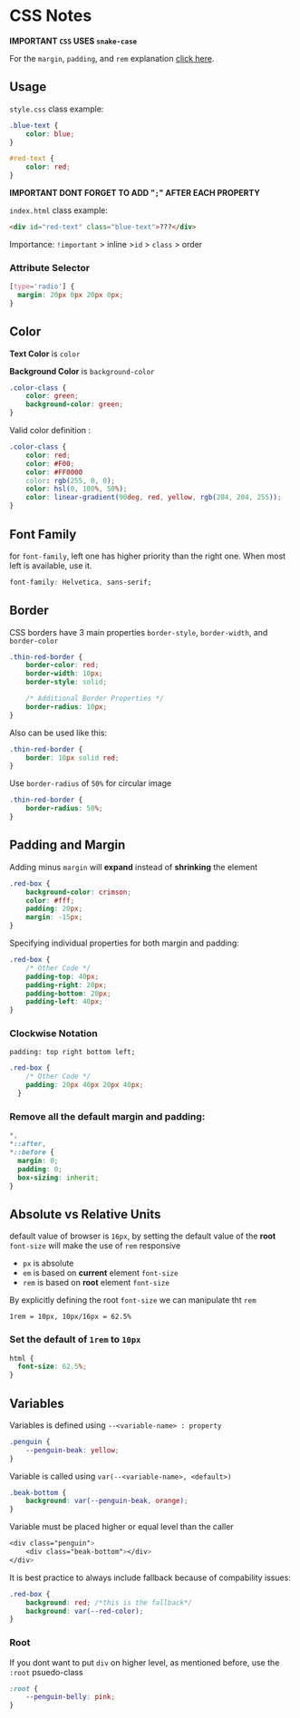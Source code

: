 # CSS Notes

**IMPORTANT `CSS` USES `snake-case`**

For the `margin`, `padding`, and `rem` explanation [click here](##Remove-all-the-default-margin-and-padding:).
## Usage
`style.css` class example:
```css
.blue-text {
    color: blue;
}

#red-text {
    color: red;
}
```
**IMPORTANT DONT FORGET TO ADD "`;`" AFTER EACH PROPERTY**

`index.html` class example:
```html
<div id="red-text" class="blue-text">???</div>
```
Importance: `!important` > inline >`id` > `class` > order

### Attribute Selector
```css
[type='radio'] {
  margin: 20px 0px 20px 0px;
}
```

## Color
**Text Color** is `color`

**Background Color** is `background-color`
```css
.color-class {
    color: green;
    background-color: green;
}
```
Valid color definition :
```css
.color-class {
    color: red; 
    color: #F00;
    color: #FF0000
    color: rgb(255, 0, 0);
    color: hsl(0, 100%, 50%);
    color: linear-gradient(90deg, red, yellow, rgb(204, 204, 255));
}
```

## Font Family
for `font-family`, left one has higher priority than the right one. When most left is available, use it.
```css
font-family: Helvetica, sans-serif;
```

## Border
CSS borders have 3 main properties `border-style`, `border-width`, and `border-color`
```css
.thin-red-border {
    border-color: red;
    border-width: 10px;
    border-style: solid;

    /* Additional Border Properties */
    border-radius: 10px;
}
```

Also can be used like this:
```css
.thin-red-border {
    border: 10px solid red;
}
```

Use `border-radius` of `50%` for circular image

```css
.thin-red-border {
    border-radius: 50%;
}
```

## Padding and Margin
Adding minus `margin` will **expand** instead of **shrinking** the element
```css
.red-box {
    background-color: crimson;
    color: #fff;
    padding: 20px;
    margin: -15px;
}
```
Specifying individual properties for both margin and padding:
```css
.red-box {
    /* Other Code */
    padding-top: 40px;
    padding-right: 20px;
    padding-bottom: 20px;
    padding-left: 40px;
}
```
### Clockwise Notation
`padding: top right bottom left;`
```css
.red-box {
    /* Other Code */
    padding: 20px 40px 20px 40px;
  }
```
### Remove all the default margin and padding:
```css
*,
*::after,
*::before {
  margin: 0;
  padding: 0;
  box-sizing: inherit;
}
```

## Absolute vs Relative Units

default value of browser is `16px`, by setting the default value of the **root** `font-size` will make the use of `rem` responsive
- `px` is absolute
- `em` is based on **current** element `font-size`
- `rem` is based on **root** element `font-size`


By explicitly defining the root `font-size` we can manipulate tht `rem`

`1rem = 10px, 10px/16px = 62.5%`

### Set the default of `1rem` to `10px`
```css
html {
  font-size: 62.5%;
}
```

## Variables
Variables is defined using `--<variable-name> : property`
```css
.penguin {
    --penguin-beak: yellow;
}
```
Variable is called using `var(--<variable-name>, <default>)`
```css
.beak-bottom {
    background: var(--penguin-beak, orange);
}
```
Variable must be placed higher or equal level than the caller
```css
<div class="penguin">
    <div class="beak-bottom"></div>
</div>
```
It is best practice to always include fallback because of compability issues:

```css
.red-box {
    background: red; /*this is the fallback*/
    background: var(--red-color);
}
```

### Root
If you dont want to put `div` on higher level, as mentioned before, use the `:root` psuedo-class
```css
:root {
    --penguin-belly: pink;
}
```